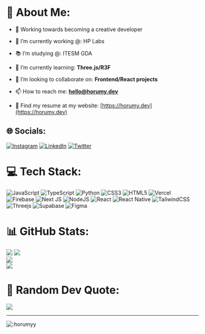 # 💫 About Me:

- 🎨 Working towards becoming a creative developer

- 👀 I’m currently working @: HP Labs

- 📚 I’m studying @: ITESM GDA

- 🌱 I’m currently learning: **Three.js/R3F**

- 👯 I’m looking to collaborate on: **Frontend/React projects**

- 📫 How to reach me: **hello@horumy.dev**

- 📄 Find my resume at my website: [https://horumy.dev](https://horumy.dev)

## 🌐 Socials:
[![Instagram](https://img.shields.io/badge/Instagram-%23E4405F.svg?logo=Instagram&logoColor=white)](https://instagram.com/jorge_plasencia) [![LinkedIn](https://img.shields.io/badge/LinkedIn-%230077B5.svg?logo=linkedin&logoColor=white)](https://linkedin.com/in/jorgeplasenciaa) [![Twitter](https://img.shields.io/badge/Twitter-%231DA1F2.svg?logo=Twitter&logoColor=white)](https://twitter.com/horumy_) 

# 💻 Tech Stack:
![JavaScript](https://img.shields.io/badge/javascript-%23323330.svg?style=for-the-badge&logo=javascript&logoColor=%23F7DF1E) ![TypeScript](https://img.shields.io/badge/typescript-%23007ACC.svg?style=for-the-badge&logo=typescript&logoColor=white) ![Python](https://img.shields.io/badge/python-3670A0?style=for-the-badge&logo=python&logoColor=ffdd54) ![CSS3](https://img.shields.io/badge/css3-%231572B6.svg?style=for-the-badge&logo=css3&logoColor=white) ![HTML5](https://img.shields.io/badge/html5-%23E34F26.svg?style=for-the-badge&logo=html5&logoColor=white) ![Vercel](https://img.shields.io/badge/vercel-%23000000.svg?style=for-the-badge&logo=vercel&logoColor=white) ![Firebase](https://img.shields.io/badge/firebase-%23039BE5.svg?style=for-the-badge&logo=firebase) ![Next JS](https://img.shields.io/badge/Next-black?style=for-the-badge&logo=next.js&logoColor=white) ![NodeJS](https://img.shields.io/badge/node.js-6DA55F?style=for-the-badge&logo=node.js&logoColor=white) ![React](https://img.shields.io/badge/react-%2320232a.svg?style=for-the-badge&logo=react&logoColor=%2361DAFB) ![React Native](https://img.shields.io/badge/react_native-%2320232a.svg?style=for-the-badge&logo=react&logoColor=%2361DAFB) ![TailwindCSS](https://img.shields.io/badge/tailwindcss-%2338B2AC.svg?style=for-the-badge&logo=tailwind-css&logoColor=white) ![Threejs](https://img.shields.io/badge/threejs-black?style=for-the-badge&logo=three.js&logoColor=white) 	![Supabase](https://img.shields.io/badge/Supabase-3ECF8E?style=for-the-badge&logo=supabase&logoColor=white) 	![Figma](https://img.shields.io/badge/figma-%23F24E1E.svg?style=for-the-badge&logo=figma&logoColor=white)
# 📊 GitHub Stats:
<a href=#><img src="contributionSnake.svg"></a>
![](https://github-readme-stats.vercel.app/api?username=horumyy&theme=radical&hide_border=false&include_all_commits=false&count_private=false)<br/>
![](https://github-readme-streak-stats.herokuapp.com/?user=horumyy&theme=radical&hide_border=false)<br/>
![](https://github-readme-stats.vercel.app/api/top-langs/?username=horumyy&theme=radical&hide_border=false&include_all_commits=false&count_private=false&layout=compact&hide=jupyter%20notebook,C%23,ASP.NET,ShaderLab,Less)



# 💭 Random Dev Quote:
![](https://quotes-github-readme.vercel.app/api?type=vetical&theme=radical)

---
![:horumyy](https://count.getloli.com/get/@:horumyy)

<!-- Proudly created with GPRM ( https://gprm.itsvg.in ) -->



